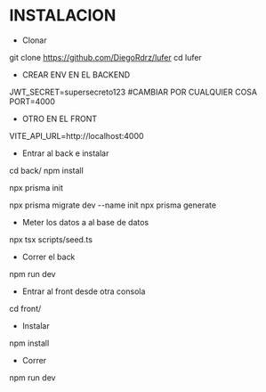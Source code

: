 # INSTALACION
- Clonar

git clone https://github.com/DiegoRdrz/lufer
cd lufer

- CREAR ENV EN EL BACKEND

JWT_SECRET=supersecreto123 #CAMBIAR POR CUALQUIER COSA
PORT=4000


- OTRO EN EL FRONT

VITE_API_URL=http://localhost:4000

- Entrar al back e instalar

cd back/
npm install

npx prisma init

npx prisma migrate dev --name init
npx prisma generate

- Meter los datos a al base de datos

npx tsx scripts/seed.ts

- Correr el back

npm run dev




- Entrar al front desde otra consola

cd front/

- Instalar 

npm install

- Correr

npm run dev


